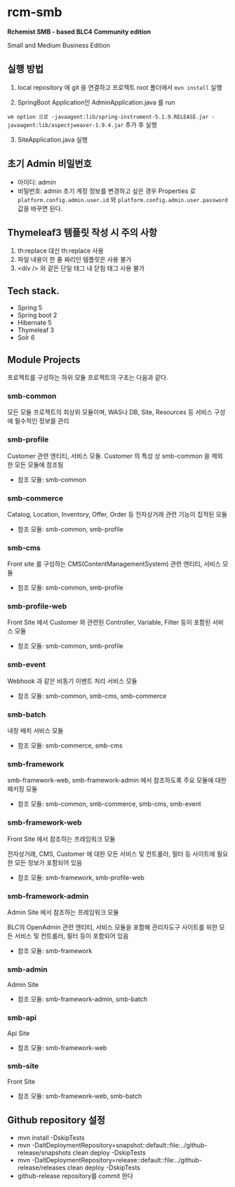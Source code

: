 # rcm-smb

**Rchemist SMB - based BLC4 Community edition**

Small and Medium Business Edition


## 실행 방법

1. local repository 에 git 을 연결하고 프로젝트 root 폴더에서 `mvn install` 실행

2. SpringBoot Application인 AdminApplication.java 를 run
 
 `vm option 으로 -javaagent:lib/spring-instrument-5.1.9.RELEASE.jar -javaagent:lib/aspectjweaver-1.9.4.jar` 추가 후 실행

3. SiteApplication.java 실행 


##  초기 Admin 비밀번호
- 아이디: admin
- 비밀번호: admin
초기 계정 정보를 변경하고 싶은 경우 Properties 로 `platform.config.admin.user.id` 와 `platform.config.admin.user.password` 값을 바꾸면 된다.


## Thymeleaf3 템플릿 작성 시 주의 사항

1. th:replace 대신 th:replace 사용
2. 파일 내용이 한 줄 짜리인 템플릿은 사용 불가
3. &lt;div /&gt; 와 같은 단일 태그 내 닫힘 태그 사용 불가


## Tech stack.

- Spring 5
- Spring boot 2
- Hibernate 5
- Thymeleaf 3
- Solr 6

## Module Projects

프로젝트를 구성하는 하위 모듈 프로젝트의 구조는 다음과 같다.

### smb-common
모든 모듈 프로젝트의 최상위 모듈이며, WAS나 DB, Site, Resources 등 서비스 구성에 필수적인 정보를 관리  

### smb-profile
Customer 관련 엔티티, 서비스 모듈. Customer 의 특성 상 smb-common 을 제외한 모든 모듈에 참조됨
+ 참조 모듈: smb-common

### smb-commerce
Catalog, Location, Inventory, Offer, Order 등 전자상거래 관련 기능이 집적된 모듈
+ 참조 모듈: smb-common, smb-profile 

### smb-cms
Front site 를 구성하는 CMS(ContentManagementSystem) 관련 엔티티, 서비스 모듈
+ 참조 모듈: smb-common, smb-profile

### smb-profile-web
Front Site 에서 Customer 와 관련된 Controller, Variable, Filter 등이 포함된 서비스 모듈
+ 참조 모듈: smb-common, smb-profile
  
### smb-event
Webhook 과 같은 비동기 이벤트 처리 서비스 모듈
+ 참조 모듈: smb-common, smb-cms, smb-commerce

### smb-batch
내장 배치 서비스 모듈
+ 참조 모듈: smb-commerce, smb-cms

### smb-framework
smb-framework-web, smb-framework-admin 에서 참조하도록 주요 모듈에 대한 패키징 모듈
+ 참조 모듈: smb-common, smb-commerce, smb-cms, smb-event

### smb-framework-web
Front Site 에서 참조하는 프레임워크 모듈

전자상거래, CMS, Customer 에 대한 모든 서비스 및 컨트롤러, 필터 등 사이트에 필요한 모든 정보가 포함되어 있음

+ 참조 모듈: smb-framework, smb-profile-web

### smb-framework-admin
Admin Site 에서 참조하는 프레임워크 모듈

BLC의 OpenAdmin 관련 엔티티, 서비스 모듈을 포함해 관리자도구 사이트를 위한 모든 서비스 및 컨트롤러, 필터 등이 포함되어 있음

+ 참조 모듈: smb-framework

### smb-admin
Admin Site

+ 참조 모듈: smb-framework-admin, smb-batch

### smb-api
Api Site
+ 참조 모듈: smb-framework-web

### smb-site
Front Site
+ 참조 모듈: smb-framework-web, smb-batch


## Github repository 설정

- mvn install -DskipTests
- mvn -DaltDeploymentRepository=snapshot::default::file:../github-release/snapshots clean deploy -DskipTests
- mvn -DaltDeploymentRepository=release::default::file:../github-release/releases clean deploy -DskipTests
- github-release repository를 commit 한다
